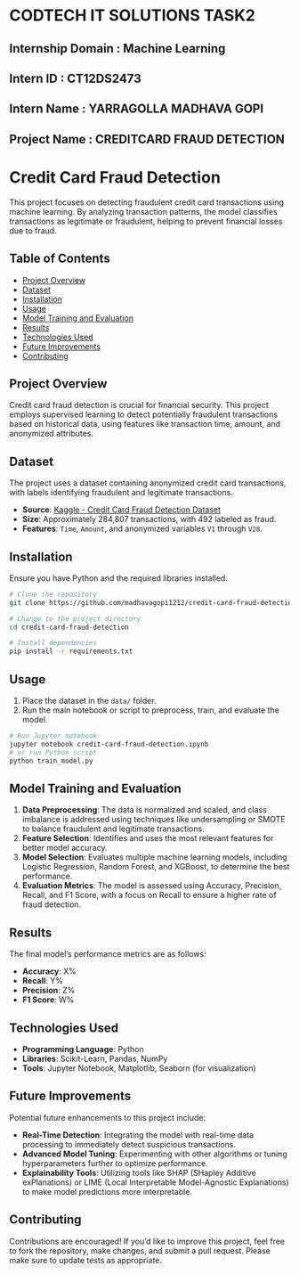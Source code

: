 # CODTECH IT SOLUTIONS TASK2
## Internship Domain : Machine Learning
## Intern ID : CT12DS2473
## Intern Name : YARRAGOLLA MADHAVA GOPI
## Project Name : CREDITCARD FRAUD DETECTION
# Credit Card Fraud Detection

This project focuses on detecting fraudulent credit card transactions using machine learning. By analyzing transaction patterns, the model classifies transactions as legitimate or fraudulent, helping to prevent financial losses due to fraud.

## Table of Contents
- [Project Overview](#project-overview)
- [Dataset](#dataset)
- [Installation](#installation)
- [Usage](#usage)
- [Model Training and Evaluation](#model-training-and-evaluation)
- [Results](#results)
- [Technologies Used](#technologies-used)
- [Future Improvements](#future-improvements)
- [Contributing](#contributing)

## Project Overview
Credit card fraud detection is crucial for financial security. This project employs supervised learning to detect potentially fraudulent transactions based on historical data, using features like transaction time, amount, and anonymized attributes.

## Dataset
The project uses a dataset containing anonymized credit card transactions, with labels identifying fraudulent and legitimate transactions.

- **Source**: [Kaggle - Credit Card Fraud Detection Dataset](https://www.kaggle.com/datasets/mlg-ulb/creditcardfraud)
- **Size**: Approximately 284,807 transactions, with 492 labeled as fraud.
- **Features**: `Time`, `Amount`, and anonymized variables `V1` through `V28`.

## Installation
Ensure you have Python and the required libraries installed.

```bash
# Clone the repository
git clone https://github.com/madhavagopi1212/credit-card-fraud-detection.git

# Change to the project directory
cd credit-card-fraud-detection

# Install dependencies
pip install -r requirements.txt
```

## Usage
1. Place the dataset in the `data/` folder.
2. Run the main notebook or script to preprocess, train, and evaluate the model.

```bash
# Run Jupyter notebook
jupyter notebook credit-card-fraud-detection.ipynb
# or run Python script
python train_model.py
```

## Model Training and Evaluation
1. **Data Preprocessing**: The data is normalized and scaled, and class imbalance is addressed using techniques like undersampling or SMOTE to balance fraudulent and legitimate transactions.
2. **Feature Selection**: Identifies and uses the most relevant features for better model accuracy.
3. **Model Selection**: Evaluates multiple machine learning models, including Logistic Regression, Random Forest, and XGBoost, to determine the best performance.
4. **Evaluation Metrics**: The model is assessed using Accuracy, Precision, Recall, and F1 Score, with a focus on Recall to ensure a higher rate of fraud detection.

## Results
The final model’s performance metrics are as follows:

- **Accuracy**: X%
- **Recall**: Y%
- **Precision**: Z%
- **F1 Score**: W%

## Technologies Used
- **Programming Language**: Python
- **Libraries**: Scikit-Learn, Pandas, NumPy
- **Tools**: Jupyter Notebook, Matplotlib, Seaborn (for visualization)

## Future Improvements
Potential future enhancements to this project include:
- **Real-Time Detection**: Integrating the model with real-time data processing to immediately detect suspicious transactions.
- **Advanced Model Tuning**: Experimenting with other algorithms or tuning hyperparameters further to optimize performance.
- **Explainability Tools**: Utilizing tools like SHAP (SHapley Additive exPlanations) or LIME (Local Interpretable Model-Agnostic Explanations) to make model predictions more interpretable.

## Contributing
Contributions are encouraged! If you’d like to improve this project, feel free to fork the repository, make changes, and submit a pull request. Please make sure to update tests as appropriate.
